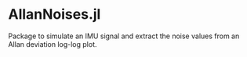 # AllanNoises.jl

Package to simulate an IMU signal and extract the noise values from an Allan deviation log-log plot.